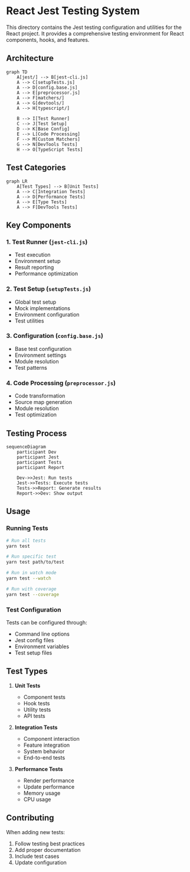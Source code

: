 # React Jest Testing System

This directory contains the Jest testing configuration and utilities for the React project. It provides a comprehensive testing environment for React components, hooks, and features.

## Architecture

```mermaid
graph TD
    A[jest/] --> B[jest-cli.js]
    A --> C[setupTests.js]
    A --> D[config.base.js]
    A --> E[preprocessor.js]
    A --> F[matchers/]
    A --> G[devtools/]
    A --> H[typescript/]
    
    B --> I[Test Runner]
    C --> J[Test Setup]
    D --> K[Base Config]
    E --> L[Code Processing]
    F --> M[Custom Matchers]
    G --> N[DevTools Tests]
    H --> O[TypeScript Tests]
```

## Test Categories

```mermaid
graph LR
    A[Test Types] --> B[Unit Tests]
    A --> C[Integration Tests]
    A --> D[Performance Tests]
    A --> E[Type Tests]
    A --> F[DevTools Tests]
```

## Key Components

### 1. Test Runner (`jest-cli.js`)
- Test execution
- Environment setup
- Result reporting
- Performance optimization

### 2. Test Setup (`setupTests.js`)
- Global test setup
- Mock implementations
- Environment configuration
- Test utilities

### 3. Configuration (`config.base.js`)
- Base test configuration
- Environment settings
- Module resolution
- Test patterns

### 4. Code Processing (`preprocessor.js`)
- Code transformation
- Source map generation
- Module resolution
- Test optimization

## Testing Process

```mermaid
sequenceDiagram
    participant Dev
    participant Jest
    participant Tests
    participant Report
    
    Dev->>Jest: Run tests
    Jest->>Tests: Execute tests
    Tests->>Report: Generate results
    Report->>Dev: Show output
```

## Usage

### Running Tests

```bash
# Run all tests
yarn test

# Run specific test
yarn test path/to/test

# Run in watch mode
yarn test --watch

# Run with coverage
yarn test --coverage
```

### Test Configuration

Tests can be configured through:

- Command line options
- Jest config files
- Environment variables
- Test setup files

## Test Types

1. **Unit Tests**
   - Component tests
   - Hook tests
   - Utility tests
   - API tests

2. **Integration Tests**
   - Component interaction
   - Feature integration
   - System behavior
   - End-to-end tests

3. **Performance Tests**
   - Render performance
   - Update performance
   - Memory usage
   - CPU usage

## Contributing

When adding new tests:

1. Follow testing best practices
2. Add proper documentation
3. Include test cases
4. Update configuration 
